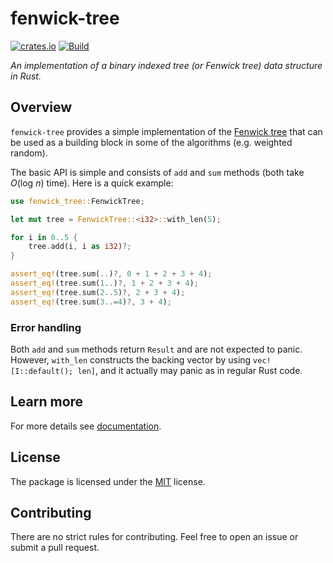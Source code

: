 # fenwick-tree

[![crates.io](https://img.shields.io/crates/v/fenwick-tree)](https://crates.io/crates/fenwick-tree)
[![Build](https://github.com/JoshuaLight/fenwick-tree-rs/workflows/Build/badge.svg)](https://github.com/JoshuaLight/fenwick-tree-rs/actions/workflows/build.yml)

_An implementation of a binary indexed tree (or Fenwick tree) data structure in Rust._

## Overview

`fenwick-tree` provides a simple implementation of the [Fenwick tree](https://en.wikipedia.org/wiki/Fenwick_tree) that can be used as a building block in some of the algorithms (e.g. weighted random).

The basic API is simple and consists of `add` and `sum` methods (both take _O_(log _n_) time). Here is a quick example:
```rust
use fenwick_tree::FenwickTree;

let mut tree = FenwickTree::<i32>::with_len(5);

for i in 0..5 {
    tree.add(i, i as i32)?;
}

assert_eq!(tree.sum(..)?, 0 + 1 + 2 + 3 + 4);
assert_eq!(tree.sum(1..)?, 1 + 2 + 3 + 4);
assert_eq!(tree.sum(2..5)?, 2 + 3 + 4);
assert_eq!(tree.sum(3..=4)?, 3 + 4);
```

### Error handling

Both `add` and `sum` methods return `Result` and are not expected to panic.
However, `with_len` constructs the backing vector by using `vec![I::default(); len]`, and it actually may panic as in regular Rust code.

## Learn more

For more details see [documentation](https://docs.rs/fenwick_tree).

## License

The package is licensed under the [MIT](https://github.com/JoshuaLight/fenwick-tree-rs/blob/master/LICENSE) license.

## Contributing

There are no strict rules for contributing. Feel free to open an issue or submit a pull request.
